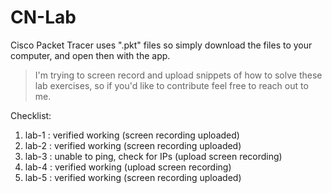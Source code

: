 # CN-Lab
Cisco Packet Tracer uses ".pkt" files so simply download the files to your computer, and open then with the app.

> I'm trying to screen record and upload snippets of how to solve these lab exercises, so if you'd like to contribute feel free to reach out to me.

Checklist:
1. lab-1 : verified working                (screen recording uploaded)
2. lab-2 : verified working                (screen recording uploaded)
3. lab-3 : unable to ping, check for IPs   (upload screen recording)
4. lab-4 : verified working                (upload screen recording)
5. lab-5 : verified working                (screen recording uploaded)
